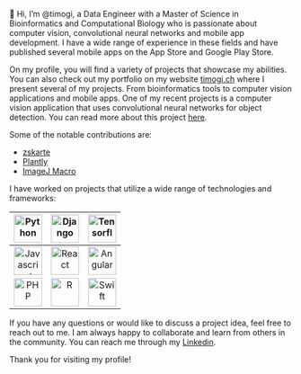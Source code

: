 👋 Hi, I’m @timogi, a Data Engineer with a Master of Science in Bioinformatics and Computational Biology who is passionate about computer vision, convolutional neural networks and mobile app development. I have a wide range of experience in these fields and have published several mobile apps on the App Store and Google Play Store.

On my profile, you will find a variety of projects that showcase my abilities. You can also check out my portfolio on my website [timogi.ch](https://timogi.ch/) where I present several of my projects. From bioinformatics tools to computer vision applications and mobile apps. One of my recent projects is a computer vision application that uses convolutional neural networks for object detection. You can read more about this project [here](https://timogi.ch/master-thesis).

Some of the notable contributions are:
- [zskarte](https://github.com/zskarte)
- [Plantly](https://github.com/timogi/Plantly)
- [ImageJ Macro](https://github.com/timogi/ImageJ_SetScale_Macro)

I have worked on projects that utilize a wide range of technologies and frameworks:

| <img src="https://cdn.svgporn.com/logos/python.svg" alt="Python" height="50"> | <img src="https://cdn.svgporn.com/logos/django.svg" alt="Django" height="50"> | <img src="https://cdn.svgporn.com/logos/tensorflow.svg" alt="Tensorflow" height="50"> |
|:---:|:---:|:---:|
| <img src="https://cdn.svgporn.com/logos/javascript.svg" alt="Javascript" height="50"> | <img src="https://cdn.svgporn.com/logos/react.svg" alt="React" height="50"> | <img src="https://cdn.svgporn.com/logos/angular.svg" alt="Angular" height="50"> |
| <img src="https://cdn.svgporn.com/logos/php.svg" alt="PHP" height="50"> | <img src="https://www.r-project.org/Rlogo.png" alt="R" height="50">  | <img src="https://cdn.svgporn.com/logos/swift.svg" alt="Swift" height="50"> |

If you have any questions or would like to discuss a project idea, feel free to reach out to me. I am always happy to collaborate and learn from others in the community. You can reach me through my [Linkedin](https://www.linkedin.com/in/tim-ogi).

Thank you for visiting my profile!
